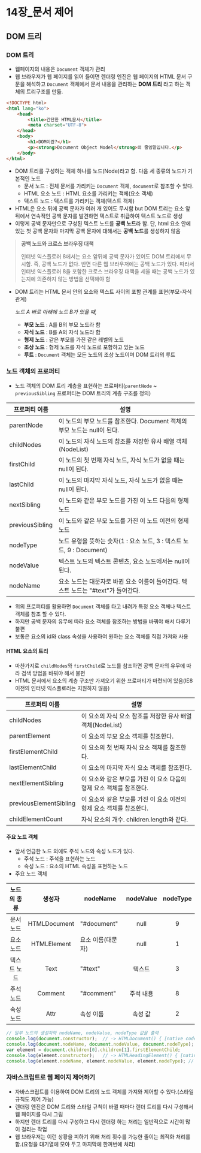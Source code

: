 # 14장_문서 제어



## DOM 트리

### DOM 트리

- 웹페이지의 내용은 ``Document`` 객체가 관리
- 웹 브라우저가 웹 페이지를 읽어 들이면 렌더링 엔진은 웹 페이지의 HTML 문서 구문을 해석하고 ``Document`` 객체에서 문서 내용을 관리하는 **DOM 트리** 라고 하는 객체의 트리구조를 만듦.

```html
<!DOCTYPE html>
<html lang="ko">
    <head>
        <title>간단한 HTML문서</title>
        <meta charset="UTF-8">
    </head>
    <body>
        <h1>DOM이란?</h1>
        <p><strong>Document Object Model</strong>의 줄임말입니다.</p>
    </body>
</html>
```

- DOM 트리를 구성하는 객체 하나를 노드(Node)라고 함. 다음 세 종류의 노드가 기본적인 노드
  - 문서 노드
    : 전체 문서를 가리키는 ``Document`` 객체, ``document``로 참조할 수 있다.
  - HTML 요소 노드
    : HTML 요소를 가리키는 객체(요소 객체)
  - 텍스트 노드
    : 텍스트를 가리키는 객체(텍스트 객체)
- HTML은 요소 뒤에 공백 문자가 여러 개 있어도 무시함 but DOM 트리는 요소 앞뒤에서 연속적인 공백 문자를 발견하면 텍스트로 취급하여 텍스트 노드로 생성
- 이렇게 공백 문자만으로 구성된 텍스트 노드를 **공백 노드**라 함. 단, html 요소 안에 있는 첫 공백 문자와 마지막 공백 문자에 대해서는 **공백 노드**를 생성하지 않음

> **공백 노드와 크로스 브라우징 대책**
>
> 인터넷 익스플로러 8에서는 요소 앞뒤에 공백 문자가 있어도 DOM 트리에서 무시함. 즉, 공백 노드가 없다. 반면 다른 웹 브라우저에는 공백 노드가 있다. 따라서 인터넷 익스플로러 8을 포함한 크로스 브라우징 대책을 세울 때는 공백 노드가 있는지에 의존하지 않는 방법을 선택해야 함

- DOM 트리는 HTML 문서 안의 요소와 텍스트 사이의 포함 관계를 표현(부모-자식 관계)

  *노드 A 바로 아래에 노드 B가 있을 때,*

  - **부모 노드** : A를 B의 부모 노드라 함
  - **자식 노드** : B를 A의 자식 노드라 함
  - **형제 노드** : 같은 부모를 가진 같은 레벨의 노드
  - **조상 노드** : 형제 노드를 자식 노드로 포함하고 있는 노드
  - **루트** : ``Document`` 객체는 모든 노드의 조상 노드이며 DOM 트리의 루트



### 노드 객체의 프로퍼티

- 노드 객체의 DOM 트리 계층을 표현하는 프로퍼티(``parentNode`` ~ ``previousSibling`` 프로퍼티는 DOM 트리의 계층 구조를 정의)

| 프로퍼티 이름   | 설명                                                         |
| --------------- | ------------------------------------------------------------ |
| parentNode      | 이 노드의 부모 노드를 참조한다. Document 객체의 부모 노드는 null이 된다. |
| childNodes      | 이 노드의 자식 노드의 참조를 저장한 유사 배열 객체(NodeList) |
| firstChild      | 이 노드의 첫 번재 자식 노드, 자식 노드가 없을 때는 null이 된다. |
| lastChild       | 이 노드의 마지막 자식 노드, 자식 노드가 없을 때는 null이 된다. |
| nextSibling     | 이 노드와 같은 부모 노드를 가진 이 노드 다음의 형제 노드     |
| previousSibling | 이 노드와 같은 부모 노드를 가진 이 노드 이전의 형제 노드     |
| nodeType        | 노드 유형을 뜻하는 숫자(1 : 요소 노드, 3 : 텍스트 노드, 9 : Document) |
| nodeValue       | 텍스트 노드의 텍스트 콘텐츠, 요소 노드에서는 null이 된다.    |
| nodeName        | 요소 노드는 대문자로 바뀐 요소 이름이 들어간다. 텍스트 노드는 "#text"가 들어간다. |

- 위의 프로퍼티를 활용하면 ``Document`` 객체를 타고 내려가 특정 요소 객체나 텍스트 객체를 참조 할 수 있다.
- 하지만 공백 문자의 유무에 따라 요소 객체를 참조하는 방법을 바꿔야 해서 다루기 불편
- 보통은 요소의 id와 class 속성을 사용하여 원하는 요소 객체를 직접 가져와 사용

#### HTML 요소의 트리

- 마찬가지로 ``childNodes``와 ``firstChild``로 노드를 참조하면 공백 문자의 유무에 따라 검색 방법을 바꿔야 해서 불편
- HTML 문서에서 요소의 계층 구조만 가져오기 위한 프로퍼티가 마련되어 있음(IE8 이전의 인터넷 익스플로러는 지원하지 않음) 

| 프로퍼티 이름          | 설명                                                         |
| ---------------------- | ------------------------------------------------------------ |
| childNodes             | 이 요소의 자식 요소 참조를 저장한 유사 배열 객체(NodeList)   |
| parentElement          | 이 요소의 부모 요소 객체를 참조한다.                         |
| firstElementChild      | 이 요소의 첫 번째 자식 요소 객체를 참조한다.                 |
| lastElementChild       | 이 요소의 마지막 자식 요소 객체를 참조한다.                  |
| nextElementSibling     | 이 요소와 같은 부모를 가진 이 요소 다음의 형제 요소 객체를 참조한다. |
| previousElementSibling | 이 요소와 같은 부모를 가진 이 요소 이전의 형제 요소 객체를 참조한다. |
| childElementCount      | 자식 요소의 개수. children.length와 같다.                    |

#### 주요 노드 객체

- 앞서 언급한 노드 외에도 주석 노드와 속성 노드가 있다.
  - 주석 노드 : 주석을 표현하는 노드
  - 속성 노드 : 요소의 HTML 속성을 표현하는 노드
- 주요 노드 객체

| 노드의 종류 |    생성자    | nodeName          | nodeValue | nodeType |
| :---------: | :----------: | ----------------- | :-------: | :------: |
|  문서 노드  | HTMLDocument | "#document"       |   null    |    9     |
|  요소 노드  | HTMLElement  | 요소 이름(대문자) |   null    |    1     |
| 텍스트 노드 |     Text     | "#text"           |  텍스트   |    3     |
|  주석 노드  |   Comment    | "#comment"        | 주석 내용 |    8     |
|  속성 노드  |     Attr     | 속성 이름         |  속성 값  |    2     |

```javascript
// 일부 노드의 생성자와 nodeName, nodeValue, nodeType 값을 출력
console.log(document.constructor);	// -> HTMLDocument() { [native code] }
console.log(document.nodeName, document.nodeValue, document.nodeType);	// -> #document null 9
var element = document.children[0].children[1].firstElementChild;
console.log(element.constructor);	// -> HTMLHeadingElement() { [native code] }
console.log(element.nodeName, element.nodeValue, element.nodeType);	// -> H1 null 1
```



### 자바스크립트로 웹 페이지 제어하기

- 자바스크립트를 이용하여 DOM 트리의 노드 객체를 가져와 제어할 수 있다.(스타일 규칙도 제어 가능)
- 렌더링 엔진은 DOM 트리와 스타일 규칙이 바뀔 때마다 렌더 트리를 다시 구성해서 웹 페이지를 다시 그림
- 하지만 렌더 트리를 다시 구성하고 다시 렌더링 하는 처리는 일반적으로 시간이 많이 걸리는 작업
- 웹 브라우저는 이런 상황을 피하기 위해 처리 휫수를 가능한 줄이는 최적화 처리를 함.(요청을 대기열에 모아 두고 마지막에 한꺼번에 처리)



